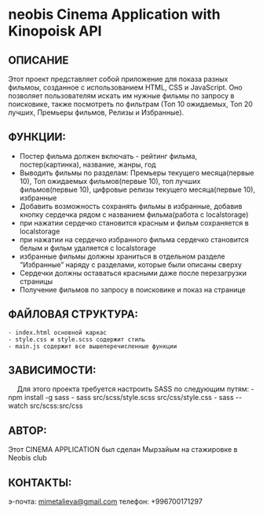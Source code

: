# neobis Cinema Application with Kinopoisk API

## ОПИСАНИЕ
 Этот проект представляет собой  приложение для показа разных фильмоы, созданное с использованием HTML, CSS и JavaScript. Оно позволяет пользователям искать им нужные фильмы по запросу в поисковике, также посмотреть по фильтрам (Топ 10 ожидаемых, Топ 20 лучших, Премьеры фильмов, Релизы и Избранные).

## ФУНКЦИИ:
 - Постер фильма должен включать - рейтинг фильма, постер(картинка), название, жанры, год
 - Выводить фильмы по разделам: Премьеры текущего месяца(первые 10), Топ ожидаемых фильмов(первые 10), топ лучших фильмов(первые 10), цифровые релизы текущего месяца(первые 10), избранные
 - Добавить возможность сохранять фильмы в избранные, добавив кнопку сердечка рядом с названием фильма(работа с localstorage)
 - при нажатии сердечко становится красным и фильм сохраняется в localstorage
 - при нажатии на сердечко избранного фильма сердечко становится белым и фильм удаляется с localstorage
 - избранные фильмы должны храниться в отдельном разделе “Избранные” наряду с разделами, которые были описаны сверху
 - Сердечки должны оставаться красными даже после перезагрузки страницы
 - Получение фильмов  по запросу в поисковике и показ на странице

## ФАЙЛОВАЯ СТРУКТУРА:
    - index.html основной каркас
    - style.css и style.scss содержит стиль
    - main.js содержит все вышеперечисленные функции

## ЗАВИСИМОСТИ:
  Для этого проекта требуется настроить SASS по следующим путям:
    - npm install -g sass
    - sass src/scss/style.scss src/css/style.css
    - sass --watch src/scss:src/css

## АВТОР:

Этот CINEMA APPLICATION был сделан Мырзайым на стажировке в Neobis club

## КОНТАКТЫ:

э-почта: mimetalieva@gmail.com телефон: +996700171297


